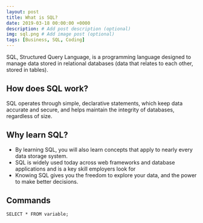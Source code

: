 ```yaml
---
layout: post
title: What is SQL?
date: 2019-03-18 00:00:00 +0000
description: # Add post description (optional)
img: sql.png # Add image post (optional)
tags: [Business, SQL, Coding]
---
```


SQL, Structured Query Language, is a programming language designed to manage data stored in relational databases (data that relates to each other, stored in tables).

## How does SQL work?
SQL operates through simple, declarative statements, which keep data accurate and secure, and helps maintain the integrity of databases, regardless of size.


## Why learn SQL?
- By learning SQL, you will also learn concepts that apply to nearly every data storage system.
- SQL is widely used today across web frameworks and database applications and is a key skill employers look for
- Knowing SQL gives you the freedom to explore your data, and the power to make better decisions.

## Commands

`SELECT * FROM variable;`

